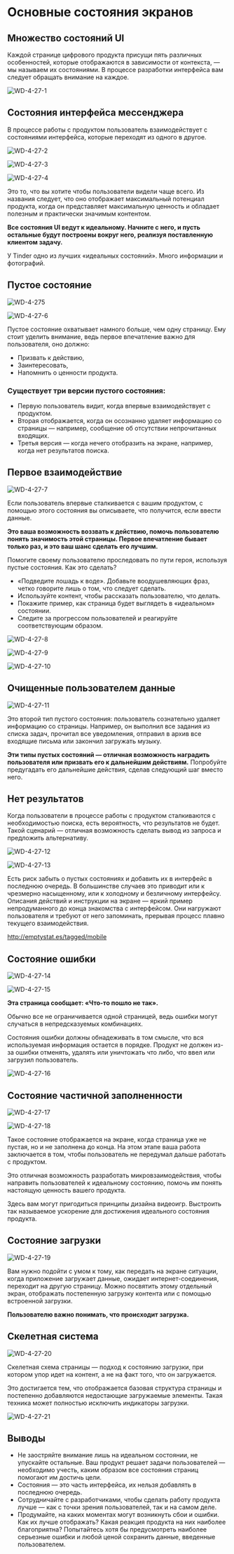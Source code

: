 # Основные состояния экранов

## Множество состояний UI

Каждой странице цифрового продукта присущи пять различных особенностей, которые отображаются в зависимости от контекста, — мы называем их состояниями. В процессе разработки интерфейса вам следует обращать внимание на каждое.

![WD-4-27-1](/WD-4/images/2019/03/wd-4-27-1.png)

## Состояния интерфейса мессенджера

В процессе работы с продуктом пользователь взаимодействует с состояниями интерфейса, которые переходят из одного в другое.

![WD-4-27-2](/WD-4/images/2019/03/wd-4-27-2.png)

![WD-4-27-3](/WD-4/images/2019/03/wd-4-27-3.png)

![WD-4-27-4](/WD-4/images/2019/03/wd-4-27-4.png)

Это то, что вы хотите чтобы пользователи видели чаще всего. Из названия следует, что оно отображает максимальный потенциал продукта, когда он представляет максимальную ценность и обладает полезным и практически значимым контентом.

**Все состояния UI ведут к идеальному. Начните с него, и пусть остальные будут построены вокруг него, реализуя поставленную клиентом задачу.**

У Tinder одно из лучших «идеальных состояний». Много информации и фотографий.

## Пустое состояние
![WD-4-275](/WD-4/images/2019/03/wd-4-275.png)

![WD-4-27-6](/WD-4/images/2019/03/wd-4-27-6.png)

Пустое состояние охватывает намного больше, чем одну страницу.
 Ему стоит уделить внимание, ведь первое впечатление важно для пользователя, оно должно:

 - Призвать к действию,
 - Заинтересовать,
 - Напомнить о ценности продукта.

 ### Существует три версии пустого состояния:

 - Первую пользователь видит, когда впервые взаимодействует с продуктом.
 - Вторая отображается, когда он осознанно удаляет информацию со страницы — например, сообщение об отсутствии непрочитанных входящих.
 - Третья версия — когда нечего отобразить на экране, например, когда нет результатов поиска.

## Первое взаимодействие

![WD-4-27-7](/WD-4/images/2019/03/wd-4-27-7.png)

Если пользователь впервые сталкивается с вашим продуктом, с помощью этого состояния вы описываете, что получится, если ввести данные.

**Это ваша возможность воззвать к действию, помочь пользователю понять значимость этой страницы. Первое впечатление бывает только раз, и это ваш шанс сделать его лучшим.**

Помогите своему пользователю проследовать по пути героя, используя пустые состояния.
Как это сделать?

- «Подведите лошадь к воде». Добавьте воодушевляющих фраз, четко говорите лишь о том, что следует сделать.
- Используйте контент, чтобы рассказать пользователю, что делать.
- Покажите пример, как страница будет выглядеть в «идеальном» состоянии.
- Следите за прогрессом пользователей и реагируйте соответствующим образом.

![WD-4-27-8](/WD-4/images/2019/03/wd-4-27-8.png)

![WD-4-27-9](/WD-4/images/2019/03/wd-4-27-9.png)

![WD-4-27-10](/WD-4/images/2019/03/wd-4-27-10.png)

## Очищенные пользователем данные

![WD-4-27-11](/WD-4/images/2019/03/wd-4-27-11.png)

Это второй тип пустого состояния: пользователь сознательно удаляет информацию со страницы. Например, он выполнил все задания из списка задач, прочитал все уведомления, отправил в архив все входящие письма или закончил загружать музыку.

**Эти типы пустых состояний — отличная возможность наградить пользователя или призвать его к дальнейшим действиям.** Попробуйте предугадать его дальнейшие действия, сделав следующий шаг вместо него.

## Нет результатов

Когда пользователи в процессе работы с продуктом сталкиваются с необходимостью поиска, есть вероятность, что результатов не будет. Такой сценарий — отличная возможность сделать вывод из запроса и предложить альтернативу.

![WD-4-27-12](/WD-4/images/2019/03/wd-4-27-12.png)

![WD-4-27-13](/WD-4/images/2019/03/wd-4-27-13.png)

Есть риск забыть о пустых состояниях и добавить их в интерфейс в последнюю очередь. В большинстве случаев это приводит или к чрезмерно насыщенному, или к холодному и безличному интерфейсу.
Описания действий и инструкции на экране — яркий пример непродуманного до конца знакомства с интерфейсом. Они нагружают пользователя и требуют от него запоминать, прерывая процесс плавно текущего взаимодействия.

http://emptystat.es/tagged/mobile

## Состояние ошибки

![WD-4-27-14](/WD-4/images/2019/03/wd-4-27-14.png)

![WD-4-27-15](/WD-4/images/2019/03/wd-4-27-15.png)

**Эта страница сообщает: «Что-то пошло не так».**

Обычно все не ограничивается одной страницей, ведь ошибки могут случаться в непредсказуемых комбинациях.

Состояния ошибки должны обнадеживать в том смысле, что вся используемая информация остается в порядке. Продукт не должен из-за ошибки отменять, удалять или уничтожать что либо, что ввел или загрузил пользователь.

![WD-4-27-16](/WD-4/images/2019/03/wd-4-27-16.png)

## Состояние частичной заполненности

![WD-4-27-17](/WD-4/images/2019/03/wd-4-27-17.png)

![WD-4-27-18](/WD-4/images/2019/03/wd-4-27-18.png)

Такое состояние отображается на экране, когда страница уже не пустая, но и не заполнена до конца. На этом этапе ваша работа заключается в том, чтобы пользователь не передумал дальше работать с продуктом.

Это отличная возможность разработать микровзаимодействия, чтобы направить пользователей к идеальному состоянию, помочь им понять настоящую ценность вашего продукта.

Здесь вам могут пригодиться принципы дизайна видеоигр. Выстроить так называемое ускорение для достижения идеального состояния продукта.

## Состояние загрузки

![WD-4-27-19](/WD-4/images/2019/03/wd-4-27-19.png)

Вам нужно подойти с умом к тому, как передать на экране ситуации, когда приложение загружает данные, ожидает интернет-соединения, переходит на другую страницу. Можно посвятить этому отдельный экран, отображать постепенную загрузку контента или с помощью встроенной загрузки.

**Пользователю важно понимать, что происходит загрузка.**

## Скелетная система

![WD-4-27-20](/WD-4/images/2019/03/wd-4-27-20.png)

Скелетная схема страницы — подход к состоянию загрузки, при котором упор идет на контент, а не на факт того, что он загружается.

Это достигается тем, что отображается базовая структура страницы и постепенно добавляются недостающие загружаемые элементы. Такая техника может полностью исключить индикаторы загрузки.

![WD-4-27-21](/WD-4/images/2019/03/wd-4-27-21.png)

## Выводы

- Не заостряйте внимание лишь на идеальном состоянии, не упускайте остальные. Ваш продукт решает задачи пользователей — необходимо учесть, каким образом все состояния страниц помогают им достичь цели.
- Состояния — это часть интерфейса, их нельзя добавлять в последнюю очередь.
- Сотрудничайте с разработчиками, чтобы сделать работу продукта лучше — как с точки зрения пользователей, так и на самом деле.
- Продумайте, на каких моментах могут возникнуть сбои и ошибки. Как их лучше отображать? Какая реакция продукта на них наиболее благоприятна? Попытайтесь хотя бы предусмотреть наиболее серьезные ошибки и любой ценой сохранить данные, введенные пользователем.
